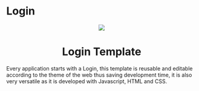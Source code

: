 # Login
<div align="center">
  
<img src="https://github.com/bqcount/Login/login.png"> 
  
  <h1> Login Template </h1>
 
</div>

Every application starts with a Login, this template is reusable and editable according to the theme of the web thus saving development time, it is also very versatile as it is developed with Javascript, HTML and CSS.
